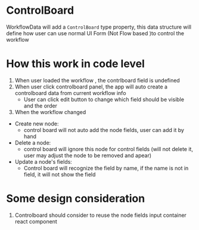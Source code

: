 # ControlBoard 

WorkflowData will add a `ControlBoard` type property, this data structure will define how user can use normal UI Form (Not Flow based )to control the workflow

# How this work in code level

1. When user loaded the workflow , the contrlboard field is undefined
2. When user click controlboard panel, the app will auto create a controlboard data from current workflow info
   - User can click edit button to change which field should be visible and the order
3. When the workflow changed
  - Create new node: 
    - control board will not auto add the node fields, user can add it by hand
  - Delete a node:
    - control board will ignore this node for control fields (will not delete it, user may adjust the node to be removed and apear)
  - Update a node's fields:
    - Control board will recognize the field by name, if the name is not in field, it will not show the field
 
# Some design consideration

1. Controlboard should consider to reuse the node fields input container react component